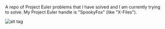 A repo of Project Euler problems that I have solved and I am currently trying
to solve. My Project Euler handle is "SpookyFox" (like "X-Files").

![alt tag](http://projecteuler.net/profile/SpookyFox.png)

